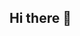 ## Hi there 👋

<!--
**gitwithsal/gitwithsal** is a ✨ _special_ ✨ repository because its `README.md` (this file) appears on your GitHub profile.

Here are some ideas to get you started:

- 🔭 I’m currently working on using github to learn cool stuff!
- 🌱 I’m currently building!
- 👯 I’m looking to collaborate on social!
- 💬 Ask me about ...
- 📫 How to reach me: @thebuzzedbee/ig
- 😄 Pronouns: He/Him
-->
